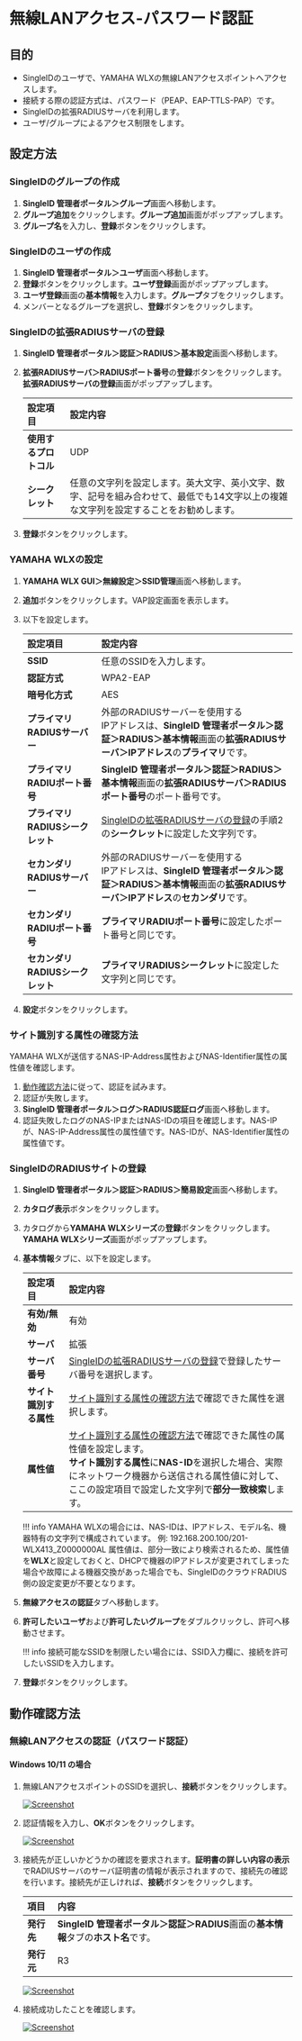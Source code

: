 # 無線LANアクセス-パスワード認証
## 目的
* SingleIDのユーザで、YAMAHA WLXの無線LANアクセスポイントへアクセスします。
* 接続する際の認証方式は、パスワード（PEAP、EAP-TTLS-PAP）です。
* SingleIDの拡張RADIUSサーバを利用します。
* ユーザ/グループによるアクセス制限をします。

## 設定方法
### SingleIDのグループの作成
1. **SingleID 管理者ポータル＞グループ**画面へ移動します。
2. **グループ追加**をクリックします。**グループ追加**画面がポップアップします。
3. **グループ名**を入力し、**登録**ボタンをクリックします。

### SingleIDのユーザの作成
1. **SingleID 管理者ポータル＞ユーザ**画面へ移動します。
2. **登録**ボタンをクリックします。**ユーザ登録**画面がポップアップします。
3. **ユーザ登録**画面の**基本情報**を入力します。**グループ**タブをクリックします。
4. メンバーとなるグループを選択し、**登録**ボタンをクリックします。

### SingleIDの拡張RADIUSサーバの登録
1. **SingleID 管理者ポータル＞認証＞RADIUS＞基本設定**画面へ移動します。
2. **拡張RADIUSサーバ＞RADIUSポート番号**の**登録**ボタンをクリックします。**拡張RADIUSサーバの登録**画面がポップアップします。

    | **設定項目** | **設定内容** |
    | :-- | :-- |
    | **使用するプロトコル** | UDP |
    | **シークレット** | 任意の文字列を設定します。英大文字、英小文字、数字、記号を組み合わせて、最低でも14文字以上の複雑な文字列を設定することをお勧めします。 |

3. **登録**ボタンをクリックします。

### YAMAHA WLXの設定
1. **YAMAHA WLX GUI＞無線設定＞SSID管理**画面へ移動します。
2. **追加**ボタンをクリックします。VAP設定画面を表示します。 
3. 以下を設定します。

    | **設定項目** | **設定内容** |
    | :--- | :--- |
    | **SSID**| 任意のSSIDを入力します。 |
    | **認証方式** | WPA2-EAP |
    | **暗号化方式** | AES |
    | **プライマリRADIUSサーバー** | 外部のRADIUSサーバーを使用する<br>IPアドレスは、**SingleID 管理者ポータル＞認証＞RADIUS＞基本情報**画面の**拡張RADIUSサーバ＞IPアドレス**の**プライマリ**です。 |
    | **プライマリRADIUポート番号** | **SingleID 管理者ポータル＞認証＞RADIUS＞基本情報**画面の**拡張RADIUSサーバ＞RADIUSポート番号**のポート番号です。 |
    | **プライマリRADIUSシークレット** | [SingleIDの拡張RADIUSサーバの登録](#singleidの拡張radiusサーバの登録)の手順2の**シークレット**に設定した文字列です。 |
    | **セカンダリRADIUSサーバー** | 外部のRADIUSサーバーを使用する<br>IPアドレスは、**SingleID 管理者ポータル＞認証＞RADIUS＞基本情報**画面の**拡張RADIUSサーバ＞IPアドレス**の**セカンダリ**です。 |
    | **セカンダリRADIUポート番号** | **プライマリRADIUポート番号**に設定したポート番号と同じです。 |
    | **セカンダリRADIUSシークレット** | **プライマリRADIUSシークレット**に設定した文字列と同じです。 |

4. **設定**ボタンをクリックします。

### サイト識別する属性の確認方法
YAMAHA WLXが送信するNAS-IP-Address属性およびNAS-Identifier属性の属性値を確認します。

1. [動作確認方法](#動作確認方法)に従って、認証を試みます。
2. 認証が失敗します。
3. **SingleID 管理者ポータル＞ログ＞RADIUS認証ログ**画面へ移動します。
4. 認証失敗したログのNAS-IPまたはNAS-IDの項目を確認します。NAS-IPが、NAS-IP-Address属性の属性値です。NAS-IDが、NAS-Identifier属性の属性値です。

### SingleIDのRADIUSサイトの登録
1. **SingleID 管理者ポータル＞認証＞RADIUS＞簡易設定**画面へ移動します。
2. **カタログ表示**ボタンをクリックします。
3. カタログから**YAMAHA WLXシリーズ**の**登録**ボタンをクリックします。**YAMAHA WLXシリーズ**画面がポップアップします。
4. **基本情報**タブに、以下を設定します。

    | **設定項目** | **設定内容** |
    | :--- | :--- |
    | **有効/無効** | 有効 |
    | **サーバ** | 拡張 |
    | **サーバ番号** | [SingleIDの拡張RADIUSサーバの登録](#singleidの拡張radiusサーバの登録)で登録したサーバ番号を選択します。 |
    | **サイト識別する属性** | [サイト識別する属性の確認方法](#サイト識別する属性の確認方法)で確認できた属性を選択します。 |
    | **属性値** | [サイト識別する属性の確認方法](#サイト識別する属性の確認方法)で確認できた属性の属性値を設定します。<br>**サイト識別する属性**に**NAS-ID**を選択した場合、実際にネットワーク機器から送信される属性値に対して、ここの設定項目で設定した文字列で**部分一致検索**します。 |        

    !!! info
        YAMAHA WLXの場合には、NAS-IDは、IPアドレス、モデル名、機器特有の文字列で構成されています。
        例: 192.168.200.100/201-WLX413_Z0000000AL
        属性値は、部分一致により検索されるため、属性値を**WLX**と設定しておくと、DHCPで機器のIPアドレスが変更されてしまった場合や故障による機器交換があった場合でも、SingleIDのクラウドRADIUS側の設定変更が不要となります。

5. **無線アクセスの認証**タブへ移動します。
6. **許可したいユーザ**および**許可したいグループ**をダブルクリックし、許可へ移動させます。
    
    !!! info
        接続可能なSSIDを制限したい場合には、SSID入力欄に、接続を許可したいSSIDを入力します。

7. **登録**ボタンをクリックします。

## 動作確認方法
### 無線LANアクセスの認証（パスワード認証）
#### Windows 10/11 の場合
1. 無線LANアクセスポイントのSSIDを選択し、**接続**ボタンをクリックします。

    [![Screenshot](/images/image-34.png)](/images/image-34.png)

2. 認証情報を入力し、**OK**ボタンをクリックします。

    [![Screenshot](/images/image-41.png)](/images/image-41.png)

3. 接続先が正しいかどうかの確認を要求されます。**証明書の詳しい内容の表示**でRADIUSサーバのサーバ証明書の情報が表示されますので、接続先の確認を行います。接続先が正しければ、**接続**ボタンをクリックします。

    | **項目** | **内容** |
    | :--- | :--- |
    | **発行先** | **SingleID 管理者ポータル＞認証＞RADIUS**画面の**基本情報**タブの**ホスト名**です。 |
    | **発行元** | R3 |

    [![Screenshot](/images/image-48.png)](/images/image-48.png)

4. 接続成功したことを確認します。

    [![Screenshot](/images/image-39.png)](/images/image-39.png)
